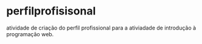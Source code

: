 # perfilprofisisonal
atividade de criação do perfil profissional para a ativiadade de introdução à programação web.

